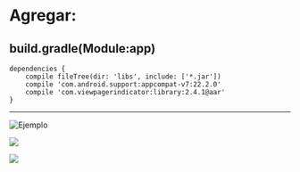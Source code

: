 # Agregar:

## build.gradle(Module:app)
```
dependencies {
    compile fileTree(dir: 'libs', include: ['*.jar'])
    compile 'com.android.support:appcompat-v7:22.2.0'
    compile 'com.viewpagerindicator:library:2.4.1@aar'
}
```

***

![Ejemplo](https://dl.dropboxusercontent.com/s/glzi681ukb35i0j/Screenshot_2015-07-05-19-12-19.jpeg?dl=0)

![](https://dl.dropboxusercontent.com/s/21049eo42e4axed/Screenshot_2015-07-05-19-11-54.jpeg?dl=0)

![](https://dl.dropboxusercontent.com/s/1rx9p62mkol54ou/Screenshot_2015-07-05-19-12-27.jpeg?dl=0)

